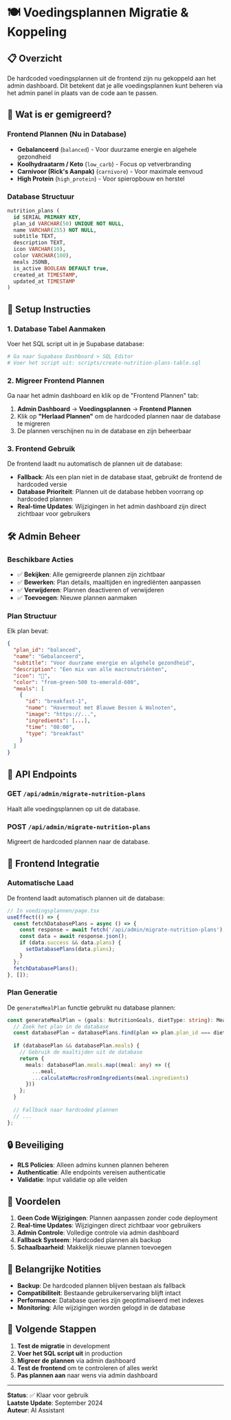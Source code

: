 # 🍽️ Voedingsplannen Migratie & Koppeling

## 📋 Overzicht

De hardcoded voedingsplannen uit de frontend zijn nu gekoppeld aan het admin dashboard. Dit betekent dat je alle voedingsplannen kunt beheren via het admin panel in plaats van de code aan te passen.

## 🔄 Wat is er gemigreerd?

### Frontend Plannen (Nu in Database)
- **Gebalanceerd** (`balanced`) - Voor duurzame energie en algehele gezondheid
- **Koolhydraatarm / Keto** (`low_carb`) - Focus op vetverbranding
- **Carnivoor (Rick's Aanpak)** (`carnivore`) - Voor maximale eenvoud
- **High Protein** (`high_protein`) - Voor spieropbouw en herstel

### Database Structuur
```sql
nutrition_plans (
  id SERIAL PRIMARY KEY,
  plan_id VARCHAR(50) UNIQUE NOT NULL,
  name VARCHAR(255) NOT NULL,
  subtitle TEXT,
  description TEXT,
  icon VARCHAR(10),
  color VARCHAR(100),
  meals JSONB,
  is_active BOOLEAN DEFAULT true,
  created_at TIMESTAMP,
  updated_at TIMESTAMP
)
```

## 🚀 Setup Instructies

### 1. Database Tabel Aanmaken
Voer het SQL script uit in je Supabase database:

```bash
# Ga naar Supabase Dashboard > SQL Editor
# Voer het script uit: scripts/create-nutrition-plans-table.sql
```

### 2. Migreer Frontend Plannen
Ga naar het admin dashboard en klik op de "Frontend Plannen" tab:

1. **Admin Dashboard** → **Voedingsplannen** → **Frontend Plannen**
2. Klik op **"Herlaad Plannen"** om de hardcoded plannen naar de database te migreren
3. De plannen verschijnen nu in de database en zijn beheerbaar

### 3. Frontend Gebruik
De frontend laadt nu automatisch de plannen uit de database:

- **Fallback**: Als een plan niet in de database staat, gebruikt de frontend de hardcoded versie
- **Database Prioriteit**: Plannen uit de database hebben voorrang op hardcoded plannen
- **Real-time Updates**: Wijzigingen in het admin dashboard zijn direct zichtbaar voor gebruikers

## 🛠️ Admin Beheer

### Beschikbare Acties
- ✅ **Bekijken**: Alle gemigreerde plannen zijn zichtbaar
- ✅ **Bewerken**: Plan details, maaltijden en ingrediënten aanpassen
- ✅ **Verwijderen**: Plannen deactiveren of verwijderen
- ✅ **Toevoegen**: Nieuwe plannen aanmaken

### Plan Structuur
Elk plan bevat:
```json
{
  "plan_id": "balanced",
  "name": "Gebalanceerd",
  "subtitle": "Voor duurzame energie en algehele gezondheid",
  "description": "Een mix van alle macronutriënten",
  "icon": "🥗",
  "color": "from-green-500 to-emerald-600",
  "meals": [
    {
      "id": "breakfast-1",
      "name": "Havermout met Blauwe Bessen & Walnoten",
      "image": "https://...",
      "ingredients": [...],
      "time": "08:00",
      "type": "breakfast"
    }
  ]
}
```

## 🔧 API Endpoints

### GET `/api/admin/migrate-nutrition-plans`
Haalt alle voedingsplannen op uit de database.

### POST `/api/admin/migrate-nutrition-plans`
Migreert de hardcoded plannen naar de database.

## 📱 Frontend Integratie

### Automatische Laad
De frontend laadt automatisch plannen uit de database:

```typescript
// In voedingsplannen/page.tsx
useEffect(() => {
  const fetchDatabasePlans = async () => {
    const response = await fetch('/api/admin/migrate-nutrition-plans');
    const data = await response.json();
    if (data.success && data.plans) {
      setDatabasePlans(data.plans);
    }
  };
  fetchDatabasePlans();
}, []);
```

### Plan Generatie
De `generateMealPlan` functie gebruikt nu database plannen:

```typescript
const generateMealPlan = (goals: NutritionGoals, dietType: string): MealPlan => {
  // Zoek het plan in de database
  const databasePlan = databasePlans.find(plan => plan.plan_id === dietType);
  
  if (databasePlan && databasePlan.meals) {
    // Gebruik de maaltijden uit de database
    return {
      meals: databasePlan.meals.map((meal: any) => ({
        ...meal,
        ...calculateMacrosFromIngredients(meal.ingredients)
      }))
    };
  }
  
  // Fallback naar hardcoded plannen
  // ...
};
```

## 🔒 Beveiliging

- **RLS Policies**: Alleen admins kunnen plannen beheren
- **Authenticatie**: Alle endpoints vereisen authenticatie
- **Validatie**: Input validatie op alle velden

## 🎯 Voordelen

1. **Geen Code Wijzigingen**: Plannen aanpassen zonder code deployment
2. **Real-time Updates**: Wijzigingen direct zichtbaar voor gebruikers
3. **Admin Controle**: Volledige controle via admin dashboard
4. **Fallback Systeem**: Hardcoded plannen als backup
5. **Schaalbaarheid**: Makkelijk nieuwe plannen toevoegen

## 🚨 Belangrijke Notities

- **Backup**: De hardcoded plannen blijven bestaan als fallback
- **Compatibiliteit**: Bestaande gebruikerservaring blijft intact
- **Performance**: Database queries zijn geoptimaliseerd met indexes
- **Monitoring**: Alle wijzigingen worden gelogd in de database

## 🔄 Volgende Stappen

1. **Test de migratie** in development
2. **Voer het SQL script uit** in production
3. **Migreer de plannen** via admin dashboard
4. **Test de frontend** om te controleren of alles werkt
5. **Pas plannen aan** naar wens via admin dashboard

---

**Status**: ✅ Klaar voor gebruik  
**Laatste Update**: September 2024  
**Auteur**: AI Assistant
